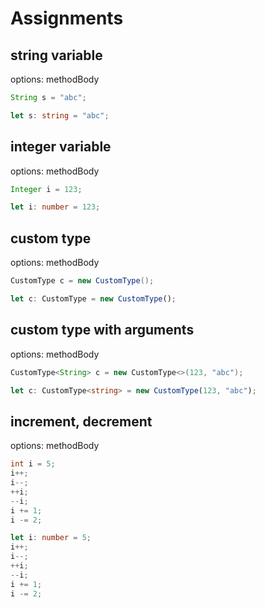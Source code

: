# Assignments

## string variable
options: methodBody
```java
String s = "abc";
```
```typescript
let s: string = "abc";
```

## integer variable
options: methodBody
```java
Integer i = 123;
```
```typescript
let i: number = 123;
```

## custom type
options: methodBody
```java
CustomType c = new CustomType();
```
```typescript
let c: CustomType = new CustomType();
```

## custom type with arguments
options: methodBody
```java
CustomType<String> c = new CustomType<>(123, "abc");
```
```typescript
let c: CustomType<string> = new CustomType(123, "abc");
```

## increment, decrement
options: methodBody
```java
int i = 5;
i++;
i--;
++i;
--i;
i += 1;
i -= 2;
```
```typescript
let i: number = 5;
i++;
i--;
++i;
--i;
i += 1;
i -= 2;
```
